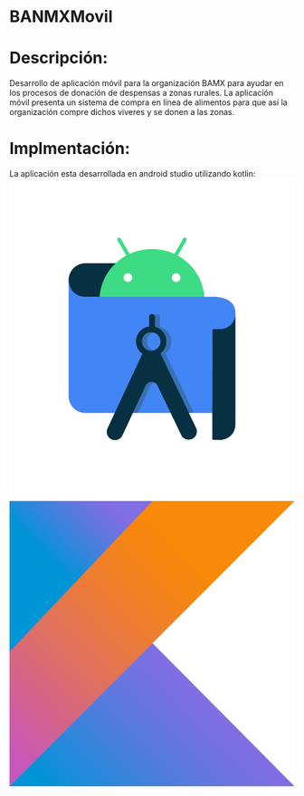 # BANMXMovil

# Descripción:
Desarrollo de aplicación móvil para la organización BAMX para ayudar en los procesos de donación de despensas a zonas rurales. 
La aplicación móvil presenta un sistema de compra en línea de alimentos para que así la organización compre dichos viveres y se donen
a las zonas.

# Implmentación:
La aplicación esta desarrollada en android studio utilizando kotlin:
![](androidStudio.png)
![](Kotlin_Icon.png)

